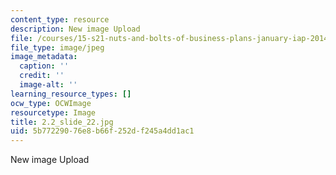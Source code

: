 ```yaml
---
content_type: resource
description: New image Upload
file: /courses/15-s21-nuts-and-bolts-of-business-plans-january-iap-2014/5b77229076e8b66f252df245a4dd1ac1_2.2_slide_22.jpg
file_type: image/jpeg
image_metadata:
  caption: ''
  credit: ''
  image-alt: ''
learning_resource_types: []
ocw_type: OCWImage
resourcetype: Image
title: 2.2_slide_22.jpg
uid: 5b772290-76e8-b66f-252d-f245a4dd1ac1
---
```

New image Upload

